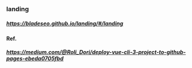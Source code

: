 ### landing
##### https://bladeseo.github.io/landing/#/landing
#### Ref.
##### https://medium.com/@Roli_Dori/deploy-vue-cli-3-project-to-github-pages-ebeda0705fbd
